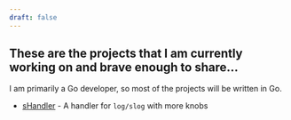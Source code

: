 ```yaml
---
draft: false
---
```


## These are the projects that I am currently working on and brave enough to share...
I am primarily a Go developer, so most of the projects will be written in Go.

- [sHandler](./shandler) - A handler for `log/slog` with more knobs
